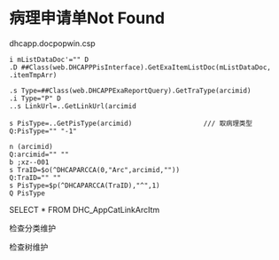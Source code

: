 # 病理申请单Not Found

dhcapp.docpopwin.csp

```objectscript
i mListDataDoc'="" D
.D ##Class(web.DHCAPPPisInterface).GetExaItemListDoc(mListDataDoc, .itemTmpArr)

.s Type=##Class(web.DHCAPPExaReportQuery).GetTraType(arcimid)
.i Type="P" D
..s LinkUrl=..GetLinkUrl(arcimid

s PisType=..GetPisType(arcimid) 	             /// 取病理类型
Q:PisType="" "-1"

n (arcimid)
Q:arcimid="" ""
b ;xz--001
s TraID=$o(^DHCAPARCCA(0,"Arc",arcimid,""))
Q:TraID="" ""
s PisType=$p(^DHCAPARCCA(TraID),"^",1)
Q PisType
```

SELECT *
FROM DHC_AppCatLinkArcItm

检查分类维护

检查树维护
